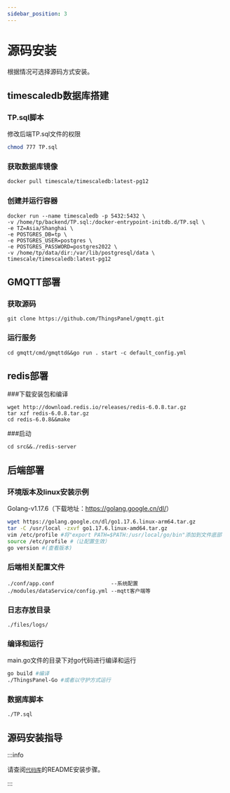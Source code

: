 ```yaml
---
sidebar_position: 3
---
```


# 源码安装

根据情况可选择源码方式安装。

## timescaledb数据库搭建

### TP.sql脚本

修改后端TP.sql文件的权限

```bash
chmod 777 TP.sql
```

### 获取数据库镜像

```bash
docker pull timescale/timescaledb:latest-pg12
```

### 创建并运行容器

```
docker run --name timescaledb -p 5432:5432 \
-v /home/tp/backend/TP.sql:/docker-entrypoint-initdb.d/TP.sql \
-e TZ=Asia/Shanghai \
-e POSTGRES_DB=tp \
-e POSTGRES_USER=postgres \
-e POSTGRES_PASSWORD=postgres2022 \
-v /home/tp/data/dir:/var/lib/postgresql/data \
timescale/timescaledb:latest-pg12
```

## GMQTT部署

### 获取源码

```
git clone https://github.com/ThingsPanel/gmqtt.git
```

### 运行服务

```
cd gmqtt/cmd/gmqttd&&go run . start -c default_config.yml
```

## redis部署

###下载安装包和编译

```
wget http://download.redis.io/releases/redis-6.0.8.tar.gz
tar xzf redis-6.0.8.tar.gz
cd redis-6.0.8&&make
```

###启动

```
cd src&&./redis-server
```

## 后端部署

### 环境版本及linux安装示例

Golang-v1.17.6（下载地址：<https://golang.google.cn/dl/>）

```bash
wget https://golang.google.cn/dl/go1.17.6.linux-arm64.tar.gz
tar -C /usr/local -zxvf go1.17.6.linux-amd64.tar.gz
vim /etc/profile #将"export PATH=$PATH:/usr/local/go/bin"添加到文件底部
source /etc/profile #（让配置生效）
go version #(查看版本)
```

### 后端相关配置文件

```text
./conf/app.conf                  --系统配置 
./modules/dataService/config.yml --mqtt客户端等
```

### 日志存放目录

```text
./files/logs/
```

### 编译和运行

main.go文件的目录下对go代码进行编译和运行

```bash
go build #编译
./ThingsPanel-Go #或者以守护方式运行
```

### 数据库脚本

```text
./TP.sql
```

## 源码安装指导

:::info

请查阅[`代码库`](../system-introduction/code_repository)的README安装步骤。

:::
